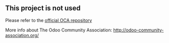 This project is not used
------------------------

Please refer to the [official OCA repository](https://github.com/OCA/italy)

More info about The Odoo Community Association: http://odoo-community-association.org/

